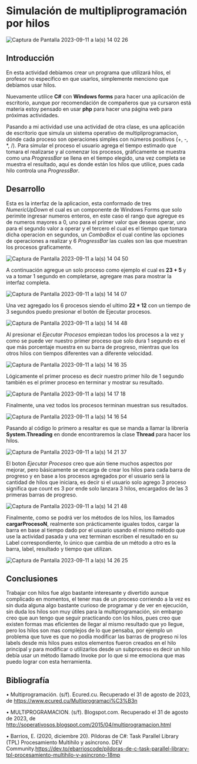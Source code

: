 # Simulación de multipliprogramación por hilos
![Captura de Pantalla 2023-09-11 a la(s) 14 02 26](https://github.com/Hecgarx2/computacion-tolerante-fallas/assets/71054677/c7851aec-4e64-4c49-b335-728c9ba33243)

## Introducción
En esta actividad debíamos crear un programa que utilizará hilos, el profesor no específico en que usarlos, simplemente menciono que debíamos usar hilos.

Nuevamente utilice **C#** con **Windows forms** para hacer una aplicación de escritorio, aunque por recomendación de compañeros que ya cursaron está materia estoy pensado en usar **php** para hacer una página web para próximas actividades.

Pasando a mi actividad use una actividad de otra clase, es una aplicación de escritorio que simula un sistema operativo de multipliprogramacion, dónde cada proceso son operaciones simples con números positivos (+, -, \*, \/). Para simular el proceso el usuario agrega el tiempo estimado que tomara el realizarse y al comenzar los procesos, gráficamente se muestra como una *ProgressBar* se llena en el tiempo elegido, una vez completa se muestra el resultado, aquí es donde están los hilos que utilice, pues cada hilo controla una *ProgressBar*.

## Desarrollo 
Esta es la interfaz de la aplicacion, esta conformado de tres *NumericUpDown* el cual es un componente de Windows Forms que solo perimite ingresar numeros enteros, en este caso el rango que agregue es de numeros mayores a 0, uno para el primer valor que deseas operar, uno para el segundo valor a operar y el tercero el cual es el tiempo que tomara dicha operacion en segundos, un *ComboBox* el cual contine las opciones de operaciones a realizar y 6 *ProgressBar* las cuales son las que muestran los procesos graficamente.

![Captura de Pantalla 2023-09-11 a la(s) 14 04 50](https://github.com/Hecgarx2/computacion-tolerante-fallas/assets/71054677/1c7b996d-45e8-4cfd-8ff7-8175e16c5f1b)

A continuación agregue un solo proceso como ejemplo el cual es **23 + 5** y va a tomar 1 segundo en completarse, agregare mas para mostrar la interfaz completa.

![Captura de Pantalla 2023-09-11 a la(s) 14 14 07](https://github.com/Hecgarx2/computacion-tolerante-fallas/assets/71054677/c9a0e56b-95ab-44e6-b074-a2e3ffdcecde)

Una vez agregado los 6 procesos siendo el ultimo **22 * 12** con un tiempo de 3 segundos puedo presionar el botón de Ejecutar procesos.

![Captura de Pantalla 2023-09-11 a la(s) 14 14 48](https://github.com/Hecgarx2/computacion-tolerante-fallas/assets/71054677/d4a6bc37-441a-497d-a1b0-e72a1d7293d5)

Al presionar el *Ejecutar Procesos* empiezan todos los procesos a la vez y como se puede ver nuestro primer proceso que solo dura 1 segundo es el que más porcentaje muestra
en su barra de progreso, mientras que los otros hilos con tiempos diferentes van a diferente velocidad.

![Captura de Pantalla 2023-09-11 a la(s) 14 16 35](https://github.com/Hecgarx2/computacion-tolerante-fallas/assets/71054677/e400dfde-3eff-49ea-8bb8-eb5c7de3a977)

Lógicamente el primer proceso es decir nuestro primer hilo de 1 segundo también es el primer proceso en terminar y mostrar su resultado.

![Captura de Pantalla 2023-09-11 a la(s) 14 17 18](https://github.com/Hecgarx2/computacion-tolerante-fallas/assets/71054677/3d13d504-ef30-4c25-86a1-6f59374c8af7)

Finalmente, una vez todos los procesos terminan muestran sus resultados.

![Captura de Pantalla 2023-09-11 a la(s) 14 16 54](https://github.com/Hecgarx2/computacion-tolerante-fallas/assets/71054677/c4952fd6-2c4b-4aa1-90a1-613bbbbcab81)

Pasando al código lo primero a resaltar es que se manda a llamar la librería **System.Threading** en donde encontraremos la clase **Thread** para hacer los hilos.

![Captura de Pantalla 2023-09-11 a la(s) 14 21 37](https://github.com/Hecgarx2/computacion-tolerante-fallas/assets/71054677/ae1072a4-f3a4-4162-8cbe-63eeeed6c63a)

El boton *Ejecutar Procesos* creo que aún tiene muchos aspectos por mejorar, pero básicamente se encarga de crear los hilos para cada barra de progreso y en base a los procesos agregados por el usuario será la cantidad de hilos que iniciara, es decir si el usuario solo agrego 3 proceso significa que count es 3 por ende solo lanzara 3 hilos, encargados de las 3 primeras barras de progreso.

![Captura de Pantalla 2023-09-11 a la(s) 14 21 48](https://github.com/Hecgarx2/computacion-tolerante-fallas/assets/71054677/500034c2-a34f-4c8d-9f1e-1a77e4dc6ae7)

Finalmente, como se podrá ver los métodos de los hilos, los llamados **cargarProcesoN**, realmente son prácticamente iguales todos, cargar la barra en base al tiempo dado por el usuario usando el mismo método que use la actividad pasada y una vez terminan escriben el resultado en su Label correspondiente, lo único que cambia de un método a otro es la barra, label, resultado y tiempo que utilizan.

![Captura de Pantalla 2023-09-11 a la(s) 14 26 25](https://github.com/Hecgarx2/computacion-tolerante-fallas/assets/71054677/04702971-8266-456d-b2e7-008ba8dde00d)

## Conclusiones
Trabajar con hilos fue algo bastante interesante y divertido aunque complicado en
momentos, el tener mas de un proceso corriendo a la vez es sin duda alguna algo
bastante curioso de programar y de ver en ejecución, sin duda los hilos son muy
útiles para la multiprogramación, sin embargo creo que aun tengo que seguir
practicando con los hilos, pues creo que existen formas mas eficientes de llegar al
mismo resultado que yo llegue, pero los hilos son mas complejos de lo que pensaba,
por ejemplo un problema que tuve es que no podía modificar las barras de progreso
ni los labels desde mis hilos pues estos elementos fueron creados en el hilo principal
y para modificar o utilizarlos desde un subproceso es decir un hilo debía usar un
método llamado Invoke por lo que si me emociona que mas puedo lograr con esta
herramienta.
## Bibliografía
• Multiprogramación. (s/f). Ecured.cu. Recuperado el 31 de agosto de 2023, de https://www.ecured.cu/Multiprogramaci%C3%B3n

• MULTIPROGRAMACION. (s/f). Blogspot.com. Recuperado el 31 de agosto de 2023, de http://soperativosos.blogspot.com/2015/04/multiprogramacion.html

• Barrios, E. (2020, diciembre 20). Píldoras de C#: Task Parallel Library (TPL) Procesamiento Multihilo y asíncrono. DEV Community.https://dev.to/ebarrioscode/pildoras-de-c-task-parallel-library-tpl-procesamiento-multihilo-y-asincrono-18mp
